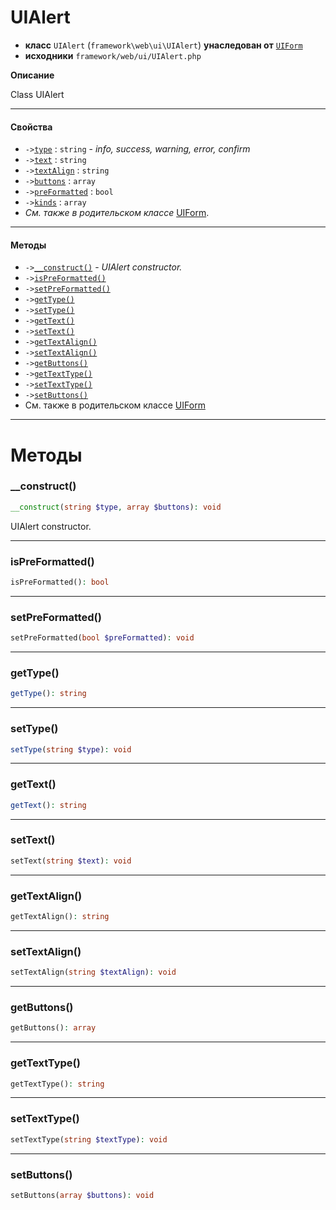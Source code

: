 # UIAlert

- **класс** `UIAlert` (`framework\web\ui\UIAlert`) **унаследован от** [`UIForm`](https://github.com/jphp-group/wizard-framework/blob/master/wizard-web-ui/api-docs/classes/framework/web/UIForm.ru.md)
- **исходники** `framework/web/ui/UIAlert.php`

**Описание**

Class UIAlert

---

#### Свойства

- `->`[`type`](#prop-type) : `string` - _info, success, warning, error, confirm_
- `->`[`text`](#prop-text) : `string`
- `->`[`textAlign`](#prop-textalign) : `string`
- `->`[`buttons`](#prop-buttons) : `array`
- `->`[`preFormatted`](#prop-preformatted) : `bool`
- `->`[`kinds`](#prop-kinds) : `array`
- *См. также в родительском классе* [UIForm](https://github.com/jphp-group/wizard-framework/blob/master/wizard-web-ui/api-docs/classes/framework/web/UIForm.ru.md).

---

#### Методы

- `->`[`__construct()`](#method-__construct) - _UIAlert constructor._
- `->`[`isPreFormatted()`](#method-ispreformatted)
- `->`[`setPreFormatted()`](#method-setpreformatted)
- `->`[`getType()`](#method-gettype)
- `->`[`setType()`](#method-settype)
- `->`[`getText()`](#method-gettext)
- `->`[`setText()`](#method-settext)
- `->`[`getTextAlign()`](#method-gettextalign)
- `->`[`setTextAlign()`](#method-settextalign)
- `->`[`getButtons()`](#method-getbuttons)
- `->`[`getTextType()`](#method-gettexttype)
- `->`[`setTextType()`](#method-settexttype)
- `->`[`setButtons()`](#method-setbuttons)
- См. также в родительском классе [UIForm](https://github.com/jphp-group/wizard-framework/blob/master/wizard-web-ui/api-docs/classes/framework/web/UIForm.ru.md)

---
# Методы

<a name="method-__construct"></a>

### __construct()
```php
__construct(string $type, array $buttons): void
```
UIAlert constructor.

---

<a name="method-ispreformatted"></a>

### isPreFormatted()
```php
isPreFormatted(): bool
```

---

<a name="method-setpreformatted"></a>

### setPreFormatted()
```php
setPreFormatted(bool $preFormatted): void
```

---

<a name="method-gettype"></a>

### getType()
```php
getType(): string
```

---

<a name="method-settype"></a>

### setType()
```php
setType(string $type): void
```

---

<a name="method-gettext"></a>

### getText()
```php
getText(): string
```

---

<a name="method-settext"></a>

### setText()
```php
setText(string $text): void
```

---

<a name="method-gettextalign"></a>

### getTextAlign()
```php
getTextAlign(): string
```

---

<a name="method-settextalign"></a>

### setTextAlign()
```php
setTextAlign(string $textAlign): void
```

---

<a name="method-getbuttons"></a>

### getButtons()
```php
getButtons(): array
```

---

<a name="method-gettexttype"></a>

### getTextType()
```php
getTextType(): string
```

---

<a name="method-settexttype"></a>

### setTextType()
```php
setTextType(string $textType): void
```

---

<a name="method-setbuttons"></a>

### setButtons()
```php
setButtons(array $buttons): void
```